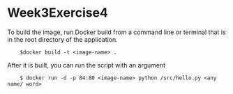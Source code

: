 # Week3Exercise4

To build the image, run Docker build from a command line or terminal that is in the root directory of the application.

        $docker build -t <image-name> .

After it is built, you can run the script with an argument
        
        $ docker run -d -p 84:80 <image-name> python /src/hello.py <any name/ word>
